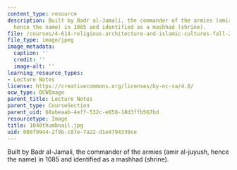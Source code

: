 ```yaml
---
content_type: resource
description: Built by Badr al-Jamali, the commander of the armies (amir al-juyush,
  hence the name) in 1085 and identified as a mashhad (shrine).
file: /courses/4-614-religious-architecture-and-islamic-cultures-fall-2002/008f99442f9bc87e7a22d1e4794339ce_1040thumbnail.jpg
file_type: image/jpeg
image_metadata:
  caption: ''
  credit: ''
  image-alt: ''
learning_resource_types:
- Lecture Notes
license: https://creativecommons.org/licenses/by-nc-sa/4.0/
ocw_type: OCWImage
parent_title: Lecture Notes
parent_type: CourseSection
parent_uid: 68abeaab-4eff-532c-e858-18d3ffb567bd
resourcetype: Image
title: 1040thumbnail.jpg
uid: 008f9944-2f9b-c87e-7a22-d1e4794339ce
---
```

Built by Badr al-Jamali, the commander of the armies (amir al-juyush, hence the name) in 1085 and identified as a mashhad (shrine).